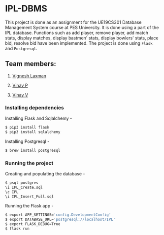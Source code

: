 # IPL-DBMS
This project is done as an assignment for the UE19CS301 Database Management System course at PES University. It is done using a part of the IPL database. Functions such as add player, remove player, add match stats, display matches, display bastmen' stats, display bowlers' stats, place bid, resolve bid have been implemented. The project is done using `Flask` and `Postgresql`. 

## Team members:
1. [Vignesh Laxman ](https://github.com/vignesh-laxman-vb)

2. [Vinay P ](https://github.com/Vinaypnaidu)

3. [Vinay V ](https://github.com/vinayv1102)

### Installing dependencies
Installing Flask and Sqlalchemy -
```bash
$ pip3 install flask
$ pip3 install sqlalchemy
```
Installing Postgresql - 
```bash
$ brew install postgresql
```

### Running the project
Creating and populating the database - 
```bash 
$ psql postgres
\i IPL_Create.sql
\c IPL
\i IPL_Insert_Full.sql
```
Running the Flask app -
```bash
$ export APP_SETTINGS='config.DevelopmentConfig'
$ export DATABASE_URL='postgresql://localhost/IPL'
$ export FLASK_DEBUG=True
$ flask run
```
